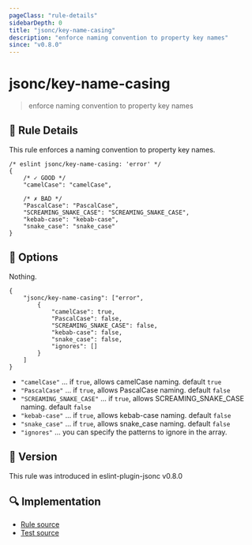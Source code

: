 ```yaml
---
pageClass: "rule-details"
sidebarDepth: 0
title: "jsonc/key-name-casing"
description: "enforce naming convention to property key names"
since: "v0.8.0"
---
```

# jsonc/key-name-casing

> enforce naming convention to property key names

## :book: Rule Details

This rule enforces a naming convention to property key names.

<eslint-code-block>

<!-- eslint-skip -->

```json5
/* eslint jsonc/key-name-casing: 'error' */
{
    /* ✓ GOOD */
    "camelCase": "camelCase",

    /* ✗ BAD */
    "PascalCase": "PascalCase",
    "SCREAMING_SNAKE_CASE": "SCREAMING_SNAKE_CASE",
    "kebab-case": "kebab-case",
    "snake_case": "snake_case"
}
```

</eslint-code-block>

## :wrench: Options

Nothing.

```json5
{
    "jsonc/key-name-casing": ["error",
        {
            "camelCase": true,
            "PascalCase": false,
            "SCREAMING_SNAKE_CASE": false,
            "kebab-case": false,
            "snake_case": false,
            "ignores": []
        }
    ]
}
```

- `"camelCase"` ... if `true`, allows camelCase naming. default `true`
- `"PascalCase"` ... if `true`, allows PascalCase naming. default `false`
- `"SCREAMING_SNAKE_CASE"` ... if `true`, allows SCREAMING_SNAKE_CASE naming. default `false`
- `"kebab-case"` ... if `true`, allows kebab-case naming. default `false`
- `"snake_case"` ... if `true`, allows snake_case naming. default `false`
- `"ignores"` ... you can specify the patterns to ignore in the array.

## :rocket: Version

This rule was introduced in eslint-plugin-jsonc v0.8.0

## :mag: Implementation

- [Rule source](https://github.com/ota-meshi/eslint-plugin-jsonc/blob/master/lib/rules/key-name-casing.ts)
- [Test source](https://github.com/ota-meshi/eslint-plugin-jsonc/blob/master/tests/lib/rules/key-name-casing.ts)

